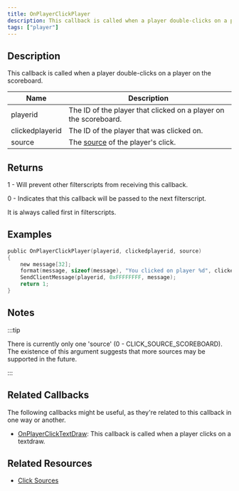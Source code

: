 ```yaml
---
title: OnPlayerClickPlayer
description: This callback is called when a player double-clicks on a player on the scoreboard.
tags: ["player"]
---
```


## Description

This callback is called when a player double-clicks on a player on the scoreboard.

| Name            | Description                                                      |
| --------------- | ---------------------------------------------------------------- |
| playerid        | The ID of the player that clicked on a player on the scoreboard. |
| clickedplayerid | The ID of the player that was clicked on.                        |
| source          | The [source](../resources/clicksources) of the player's click.   |

## Returns

1 - Will prevent other filterscripts from receiving this callback.

0 - Indicates that this callback will be passed to the next filterscript.

It is always called first in filterscripts.

## Examples

```c
public OnPlayerClickPlayer(playerid, clickedplayerid, source)
{
    new message[32];
    format(message, sizeof(message), "You clicked on player %d", clickedplayerid);
    SendClientMessage(playerid, 0xFFFFFFFF, message);
    return 1;
}
```

## Notes

:::tip

There is currently only one 'source' (0 - CLICK_SOURCE_SCOREBOARD). The existence of this argument suggests that more sources may be supported in the future.

:::

## Related Callbacks

The following callbacks might be useful, as they're related to this callback in one way or another. 

- [OnPlayerClickTextDraw](OnPlayerClickTextDraw): This callback is called when a player clicks on a textdraw.

## Related Resources

- [Click Sources](../resources/clicksources)
